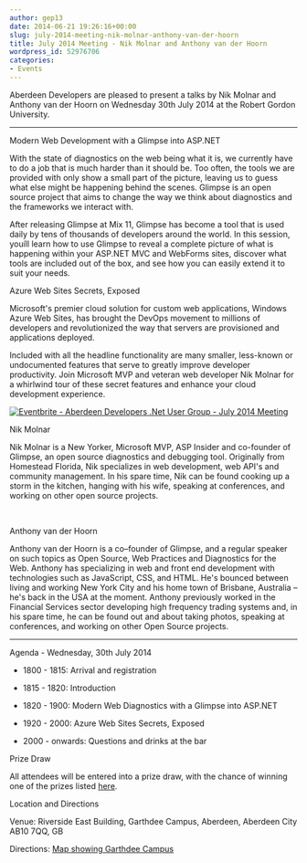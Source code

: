 ```yaml
---
author: gep13
date: 2014-06-21 19:26:16+00:00
slug: july-2014-meeting-nik-molnar-anthony-van-der-hoorn
title: July 2014 Meeting - Nik Molnar and Anthony van der Hoorn
wordpress_id: 52976706
categories:
- Events
---
```


Aberdeen Developers are pleased to present a talks by Nik Molnar and Anthony van der Hoorn on Wednesday 30th July 2014 at the Robert Gordon University.






* * *




Modern Web Development with a Glimpse into ASP.NET




With the state of diagnostics on the web being what it is, we currently have to do a job that is much harder than it should be. Too often, the tools we are provided with only show a small part of the picture, leaving us to guess what else might be happening behind the scenes. Glimpse is an open source project that aims to change the way we think about diagnostics and the frameworks we interact with.




After releasing Glimpse at Mix 11, Glimpse has become a tool that is used daily by tens of thousands of developers around the world. In this session, youíll learn how to use Glimpse to reveal a complete picture of what is happening within your ASP.NET MVC and WebForms sites, discover what tools are included out of the box, and see how you can easily extend it to suit your needs.




Azure Web Sites Secrets, Exposed




Microsoft's premier cloud solution for custom web applications, Windows Azure Web Sites, has brought the DevOps movement to millions of developers and revolutionized the way that servers are provisioned and applications deployed.




Included with all the headline functionality are many smaller, less-known or undocumented features that serve to greatly improve developer productivity. Join Microsoft MVP and veteran web developer Nik Molnar for a whirlwind tour of these secret features and enhance your cloud development experience.





[![Eventbrite - Aberdeen Developers .Net User Group - July 2014 Meeting](https://www.eventbrite.com/custombutton?eid=11987774757)](https://www.eventbrite.com/e/aberdeen-developers-net-user-group-july-2014-meeting-tickets-11987774757?ref=ebtnebregn)







Nik Molnar




Nik Molnar is a New Yorker, Microsoft MVP, ASP Insider and co-founder of Glimpse, an open source diagnostics and debugging tool. Originally from Homestead Florida, Nik specializes in web development, web API's and community management. In his spare time, Nik can be found cooking up a storm in the kitchen, hanging with his wife, speaking at conferences, and working on other open source projects.




 




Anthony van der Hoorn




Anthony van der Hoorn is a co–founder of Glimpse, and a regular speaker on such topics as Open Source, Web Practices and Diagnostics for the Web. Anthony has specializing in web and front end development with technologies such as JavaScript, CSS, and HTML. He's bounced between living and working New York City and his home town of Brisbane, Australia – he's back in the USA at the moment. Anthony previously worked in the Financial Services sector developing high frequency trading systems and, in his spare time, he can be found out and about taking photos, speaking at conferences, and working on other Open Source projects.






* * *




Agenda - Wednesday, 30th July 2014







  * 1800 - 1815: Arrival and registration


  * 1815 - 1820: Introduction


  * 1820 - 1900: Modern Web Diagnostics with a Glimpse into ASP.NET


  * 1920 - 2000: Azure Web Sites Secrets, Exposed


  * 2000 - onwards: Questions and drinks at the bar




Prize Draw




All attendees will be entered into a prize draw, with the chance of winning one of the prizes listed [here](http://www.gep13.co.uk/blog/?p=107).




Location and Directions




Venue: Riverside East Building, Garthdee Campus, Aberdeen, Aberdeen City AB10 7QQ, GB




Directions: [Map showing Garthdee Campus](https://maps.google.co.uk/maps?q=Faculty+of+Health+%26+Social+Care,+Garthdee+Campus,+Aberdeen,+Aberdeen+City+AB10+7QG,+GB&hl=en&ll=57.119317,-2.136133&spn=0.004165,0.012413&sll=57.746995,-4.687341&sspn=8.392957,25.422363&hq=Faculty+of+Health+%26+Social+Care,+Garthdee+Campus,&hnear=AB10+7QG,+United+Kingdom&t=m&z=17&iwloc=A)
